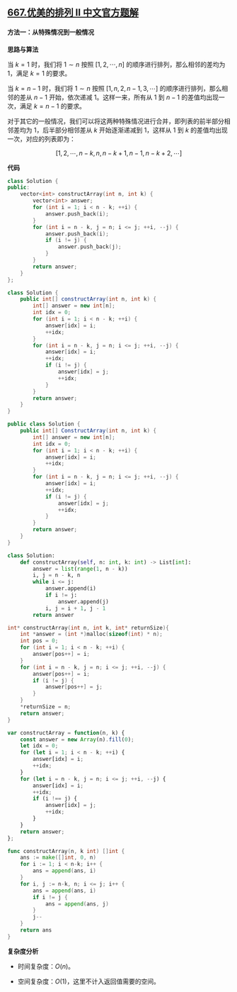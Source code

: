 ## [667.优美的排列 II 中文官方题解](https://leetcode.cn/problems/beautiful-arrangement-ii/solutions/100000/you-mei-de-pai-lie-ii-by-leetcode-soluti-qkrs)
#### 方法一：从特殊情况到一般情况

**思路与算法**

当 $k=1$ 时，我们将 $1 \sim n$ 按照 $[1, 2, \cdots, n]$ 的顺序进行排列，那么相邻的差均为 $1$，满足 $k=1$ 的要求。

当 $k=n-1$ 时，我们将 $1 \sim n$ 按照 $[1, n, 2, n-1, 3, \cdots]$ 的顺序进行排列，那么相邻的差从 $n-1$ 开始，依次递减 $1$。这样一来，所有从 $1$ 到 $n-1$ 的差值均出现一次，满足 $k=n-1$ 的要求。

对于其它的一般情况，我们可以将这两种特殊情况进行合并，即列表的前半部分相邻差均为 $1$，后半部分相邻差从 $k$ 开始逐渐递减到 $1$，这样从 $1$ 到 $k$ 的差值均出现一次，对应的列表即为：

$$
[1, 2, \cdots, n-k, n, n-k+1, n-1, n-k+2, \cdots]
$$

**代码**

```C++ [sol1-C++]
class Solution {
public:
    vector<int> constructArray(int n, int k) {
        vector<int> answer;
        for (int i = 1; i < n - k; ++i) {
            answer.push_back(i);
        }
        for (int i = n - k, j = n; i <= j; ++i, --j) {
            answer.push_back(i);
            if (i != j) {
                answer.push_back(j);
            }
        }
        return answer;
    }
};
```

```Java [sol1-Java]
class Solution {
    public int[] constructArray(int n, int k) {
        int[] answer = new int[n];
        int idx = 0;
        for (int i = 1; i < n - k; ++i) {
            answer[idx] = i;
            ++idx;
        }
        for (int i = n - k, j = n; i <= j; ++i, --j) {
            answer[idx] = i;
            ++idx;
            if (i != j) {
                answer[idx] = j;
                ++idx;
            }
        }
        return answer;
    }
}
```

```C# [sol1-C#]
public class Solution {
    public int[] ConstructArray(int n, int k) {
        int[] answer = new int[n];
        int idx = 0;
        for (int i = 1; i < n - k; ++i) {
            answer[idx] = i;
            ++idx;
        }
        for (int i = n - k, j = n; i <= j; ++i, --j) {
            answer[idx] = i;
            ++idx;
            if (i != j) {
                answer[idx] = j;
                ++idx;
            }
        }
        return answer;
    }
}
```

```Python [sol1-Python3]
class Solution:
    def constructArray(self, n: int, k: int) -> List[int]:
        answer = list(range(1, n - k))
        i, j = n - k, n
        while i <= j:
            answer.append(i)
            if i != j:
                answer.append(j)
            i, j = i + 1, j - 1
        return answer
```

```C [sol1-C]
int* constructArray(int n, int k, int* returnSize){
    int *answer = (int *)malloc(sizeof(int) * n);
    int pos = 0;
    for (int i = 1; i < n - k; ++i) {
        answer[pos++] = i;
    }
    for (int i = n - k, j = n; i <= j; ++i, --j) {
        answer[pos++] = i;
        if (i != j) {
            answer[pos++] = j;
        }
    }
    *returnSize = n;
    return answer;
}
```

```JavaScript [sol1-JavaScript]
var constructArray = function(n, k) {
    const answer = new Array(n).fill(0);
    let idx = 0;
    for (let i = 1; i < n - k; ++i) {
        answer[idx] = i;
        ++idx;
    }
    for (let i = n - k, j = n; i <= j; ++i, --j) {
        answer[idx] = i;
        ++idx;
        if (i !== j) {
            answer[idx] = j;
            ++idx;
        }
    }
    return answer;
};
```

```go [sol1-Golang]
func constructArray(n, k int) []int {
    ans := make([]int, 0, n)
    for i := 1; i < n-k; i++ {
        ans = append(ans, i)
    }
    for i, j := n-k, n; i <= j; i++ {
        ans = append(ans, i)
        if i != j {
            ans = append(ans, j)
        }
        j--
    }
    return ans
}
```

**复杂度分析**

- 时间复杂度：$O(n)$。

- 空间复杂度：$O(1)$，这里不计入返回值需要的空间。